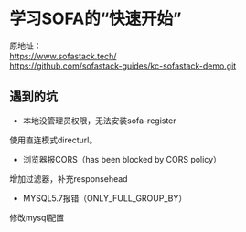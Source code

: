 # 学习SOFA的“快速开始”
原地址：  
https://www.sofastack.tech/  
https://github.com/sofastack-guides/kc-sofastack-demo.git  

## 遇到的坑
* 本地没管理员权限，无法安装sofa-register  

使用直连模式directurl。  

* 浏览器报CORS（has been blocked by CORS policy）    

增加过滤器，补充responsehead  

* MYSQL5.7报错（ONLY_FULL_GROUP_BY）  

修改mysql配置  

